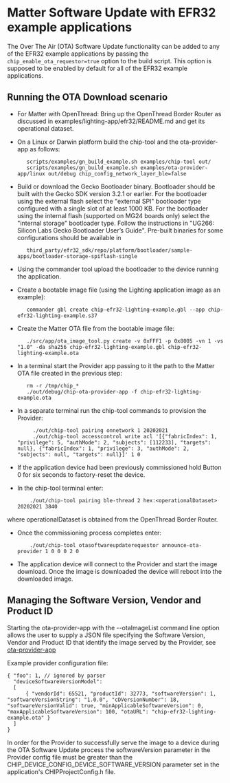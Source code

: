 # Matter Software Update with EFR32 example applications

The Over The Air (OTA) Software Update functionality can be added to any of the
EFR32 example applications by passing the `chip_enable_ota_requestor=true`
option to the build script. This option is supposed to be enabled by default for
all of the EFR32 example applications.

## Running the OTA Download scenario

-   For Matter with OpenThread: Bring up the OpenThread Border Router as
    discussed in examples/lighting-app/efr32/README.md and get its operational
    dataset.

-   On a Linux or Darwin platform build the chip-tool and the ota-provider-app
    as follows:

           scripts/examples/gn_build_example.sh examples/chip-tool out/
           scripts/examples/gn_build_example.sh examples/ota-provider-app/linux out/debug chip_config_network_layer_ble=false

-   Build or download the Gecko Bootloader binary. Bootloader should be built
    with the Gecko SDK version 3.2.1 or earlier. For the bootloader using the
    external flash select the "external SPI" bootloader type configured with a
    single slot of at least 1000 KB.
    For the bootloader using the internal flash (supported on MG24 boards only)
    select the "internal storage" bootloader type. Follow the instructions in 
    "UG266: Silicon Labs Gecko Bootloader User’s Guide".
    Pre-built binaries for some configurations should be available in

           third_party/efr32_sdk/repo/platform/bootloader/sample-apps/bootloader-storage-spiflash-single

-   Using the commander tool upload the bootloader to the device running the
    application.

-   Create a bootable image file (using the Lighting application image as an
    example):

           commander gbl create chip-efr32-lighting-example.gbl --app chip-efr32-lighting-example.s37

-   Create the Matter OTA file from the bootable image file:

           ./src/app/ota_image_tool.py create -v 0xFFF1 -p 0x8005 -vn 1 -vs "1.0" -da sha256 chip-efr32-lighting-example.gbl chip-efr32-lighting-example.ota

-   In a terminal start the Provider app passing to it the path to the Matter
    OTA file created in the previous step:

           rm -r /tmp/chip_*
           ./out/debug/chip-ota-provider-app -f chip-efr32-lighting-example.ota

-   In a separate terminal run the chip-tool commands to provision the Provider:

             ./out/chip-tool pairing onnetwork 1 20202021
             ./out/chip-tool accesscontrol write acl '[{"fabricIndex": 1, "privilege": 5, "authMode": 2, "subjects": [112233], "targets": null}, {"fabricIndex": 1, "privilege": 3, "authMode": 2, "subjects": null, "targets": null}]' 1 0

-   If the application device had been previously commissioned hold Button 0 for
    six seconds to factory-reset the device.

-   In the chip-tool terminal enter:

            ./out/chip-tool pairing ble-thread 2 hex:<operationalDataset> 20202021 3840

where operationalDataset is obtained from the OpenThread Border Router.

-   Once the commissioning process completes enter:

            ./out/chip-tool otasoftwareupdaterequestor announce-ota-provider 1 0 0 0 2 0

-   The application device will connect to the Provider and start the image
    download. Once the image is downloaded the device will reboot into the
    downloaded image.

## Managing the Software Version, Vendor and Product ID

Starting the ota-provider-app with the --otaImageList command line option allows
the user to supply a JSON file specifying the Software Version, Vendor and
Product ID that identify the image served by the Provider, see
[ota-provider-app](../../examples/ota-provider-app/linux/README.md)

Example provider configuration file:

```
{ "foo": 1, // ignored by parser
  "deviceSoftwareVersionModel":
  [
      { "vendorId": 65521, "productId": 32773, "softwareVersion": 1, "softwareVersionString": "1.0.0", "cDVersionNumber": 18, "softwareVersionValid": true, "minApplicableSoftwareVersion": 0, "maxApplicableSoftwareVersion": 100, "otaURL": "chip-efr32-lighting-example.ota" }
  ]
}
```

In order for the Provider to successfully serve the image to a device during the
OTA Software Update process the softwareVersion parameter in the Provider config
file must be greater than the CHIP_DEVICE_CONFIG_DEVICE_SOFTWARE_VERSION
parameter set in the application's CHIPProjectConfig.h file.
